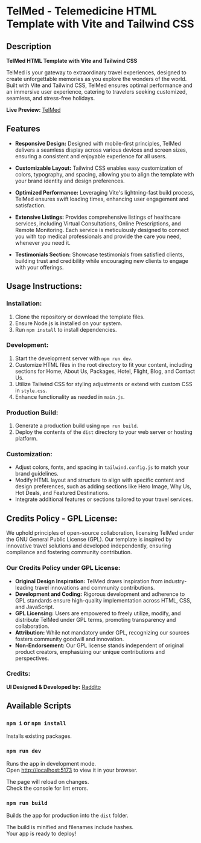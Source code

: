 # TelMed - Telemedicine HTML Template with Vite and Tailwind CSS

## Description

**TelMed HTML Template with Vite and Tailwind CSS**

TelMed is your gateway to extraordinary travel experiences, designed to create unforgettable memories as you explore the wonders of the world. Built with Vite and Tailwind CSS, TelMed ensures optimal performance and an immersive user experience, catering to travelers seeking customized, seamless, and stress-free holidays.

**Live Preview:** [TelMed](https://telmed-vite.netlify.app/)

## Features

- **Responsive Design:** Designed with mobile-first principles, TelMed delivers a seamless display across various devices and screen sizes, ensuring a consistent and enjoyable experience for all users.

- **Customizable Layout:** Tailwind CSS enables easy customization of colors, typography, and spacing, allowing you to align the template with your brand identity and design preferences.

- **Optimized Performance:** Leveraging Vite's lightning-fast build process, TelMed ensures swift loading times, enhancing user engagement and satisfaction.

- **Extensive Listings:** Provides comprehensive listings of healthcare services, including Virtual Consultations, Online Prescriptions, and Remote Monitoring. Each service is meticulously designed to connect you with top medical professionals and provide the care you need, whenever you need it.

- **Testimonials Section:** Showcase testimonials from satisfied clients, building trust and credibility while encouraging new clients to engage with your offerings.

## Usage Instructions:

### Installation:

1. Clone the repository or download the template files.
2. Ensure Node.js is installed on your system.
3. Run `npm install` to install dependencies.

### Development:

1. Start the development server with `npm run dev`.
2. Customize HTML files in the root directory to fit your content, including sections for Home, About Us, Packages, Hotel, Flight, Blog, and Contact Us.
3. Utilize Tailwind CSS for styling adjustments or extend with custom CSS in `style.css`.
4. Enhance functionality as needed in `main.js`.

### Production Build:

1. Generate a production build using `npm run build`.
2. Deploy the contents of the `dist` directory to your web server or hosting platform.

### Customization:

- Adjust colors, fonts, and spacing in `tailwind.config.js` to match your brand guidelines.
- Modify HTML layout and structure to align with specific content and design preferences, such as adding sections like Hero Image, Why Us, Hot Deals, and Featured Destinations.
- Integrate additional features or sections tailored to your travel services.

## Credits Policy - GPL License:

We uphold principles of open-source collaboration, licensing TelMed under the GNU General Public License (GPL). Our template is inspired by innovative travel solutions and developed independently, ensuring compliance and fostering community contribution.

### Our Credits Policy under GPL License:

- **Original Design Inspiration:** TelMed draws inspiration from industry-leading travel innovations and community contributions.
- **Development and Coding:** Rigorous development and adherence to GPL standards ensure high-quality implementation across HTML, CSS, and JavaScript.
- **GPL Licensing:** Users are empowered to freely utilize, modify, and distribute TelMed under GPL terms, promoting transparency and collaboration.
- **Attribution:** While not mandatory under GPL, recognizing our sources fosters community goodwill and innovation.
- **Non-Endorsement:** Our GPL license stands independent of original product creators, emphasizing our unique contributions and perspectives.

### Credits:

**UI Designed & Developed by:** [Raddito](https://raddito.com/)

## Available Scripts

### `npm i` or `npm install`

Installs existing packages.

### `npm run dev`

Runs the app in development mode.\
Open [http://localhost:5173](http://localhost:5173) to view it in your browser.

The page will reload on changes.\
Check the console for lint errors.

### `npm run build`

Builds the app for production into the `dist` folder.

The build is minified and filenames include hashes.\
Your app is ready to deploy!
